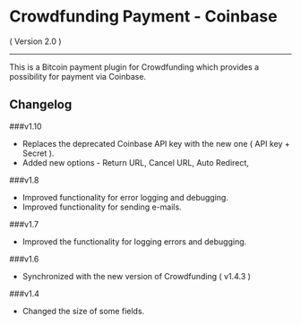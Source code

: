 Crowdfunding Payment - Coinbase
==========================
( Version 2.0 )
- - -

This is a Bitcoin payment plugin for Crowdfunding which provides a possibility for payment via Coinbase.

Changelog
---------

###v1.10
* Replaces the deprecated Coinbase API key with the new one ( API key + Secret ).
* Added new options - Return URL, Cancel URL, Auto Redirect, 

###v1.8
* Improved functionality for error logging and debugging.
* Improved functionality for sending e-mails.

###v1.7
* Improved the functionality for logging errors and debugging. 

###v1.6
* Synchronized with the new version of Crowdfunding ( v1.4.3 )

###v1.4
* Changed the size of some fields.